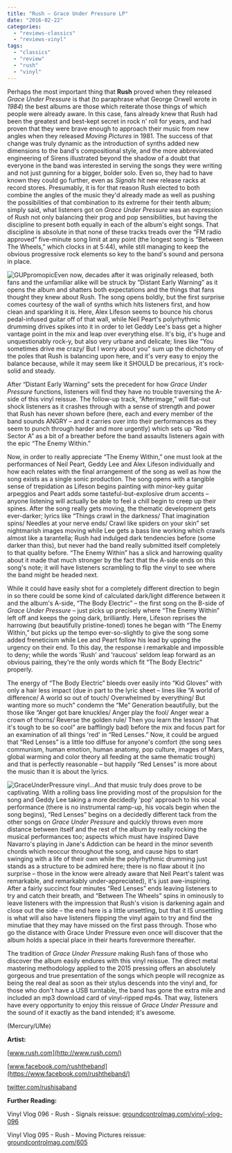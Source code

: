 ```yaml
---
title: "Rush – Grace Under Pressure LP"
date: "2016-02-22"
categories: 
  - "reviews-classics"
  - "reviews-vinyl"
tags: 
  - "classics"
  - "review"
  - "rush"
  - "vinyl"
---
```


Perhaps the most important thing that **Rush** proved when they released _Grace Under Pressure_ is that (to paraphrase what George Orwell wrote in _1984_) the best albums are those which reiterate those things of which people were already aware. In this case, fans already knew that Rush had been the greatest and best-kept secret in rock n' roll for years, and had proven that they were brave enough to approach their music from new angles when they released _Moving Pictures_ in 1981. The success of that change was truly dynamic as the introduction of synths added new dimensions to the band's compositional style, and the more abbreviated engineering of Sirens illustrated beyond the shadow of a doubt that everyone in the band was interested in serving the songs they were writing and not just gunning for a bigger, bolder solo. Even so, they had to have known they could go further, even as _Signals_ hit new release racks at record stores. Presumably, it is for that reason Rush elected to both combine the angles of the music they'd already made as well as pushing the possibilities of that combination to its extreme for their tenth album; simply said, what listeners got on _Grace Under Pressure_ was an expression of Rush not only balancing their prog and pop sensibilities, but having the discipline to present both equally in each of the album's eight songs. That discipline is absolute in that none of these tracks treads over the “FM radio approved” five-minute song limit at any point (the longest song is “Between The Wheels,” which clocks in at 5:44), while still managing to keep the obvious progressive rock elements so key to the band's sound and persona in place.

![GUPpromopic](https://hellbound.ca/wp-content/uploads/2016/02/GUPpromopic-300x244.jpg)Even now, decades after it was originally released, both fans and the unfamiliar alike will be struck by “Distant Early Warning” as it opens the album and shatters both expectations and the things that fans thought they knew about Rush. The song opens boldly, but the first surprise comes courtesy of the wall of synths which hits listeners first, and how clean and sparkling it is. Here, Alex Lifeson seems to bounce his chorus pedal-infused guitar off of that wall, while Neil Peart's polyrhythmic drumming drives spikes into it in order to let Geddy Lee's bass get a higher vantage point in the mix and leap over everything else. It's big, it's huge and unquestionably rock-y, but also very urbane and delicate; lines like “You sometimes drive me crazy/ But I worry about you” sum up the dichotomy of the poles that Rush is balancing upon here, and it's very easy to enjoy the balance because, while it may seem like it SHOULD be precarious, it's rock-solid and steady.

After “Distant Early Warning” sets the precedent for how _Grace Under Pressure_ functions, listeners will find they have no trouble traversing the A-side of this vinyl reissue. The follow-up track, “Afterimage,” will flat-out shock listeners as it crashes through with a sense of strength and power that Rush has never shown before (here, each and every member of the band sounds ANGRY – and it carries over into their performances as they seem to punch through harder and more urgently) which sets up “Red Sector A” as a bit of a breather before the band assaults listeners again with the epic “The Enemy Within.”

Now, in order to really appreciate “The Enemy Within,” one must look at the performances of Neil Peart, Geddy Lee and Alex Lifeson individually and how each relates with the final arrangement of the song as well as how the song exists as a single sonic production. The song opens with a tangible sense of trepidation as Lifeson begins painting with minor-key guitar arpeggios and Peart adds some tasteful-but-explosive drum accents – anyone listening will actually be able to feel a chill begin to creep up their spines. After the song really gets moving, the thematic development gets ever-darker; lyrics like “Things crawl in the darkness/ That imagination spins/ Needles at your nerve ends/ Crawl like spiders on your skin” set nightmarish images moving while Lee gets a bass line working which crawls almost like a tarantella; Rush had indulged dark tendencies before (some darker than this), but never had the band really submitted itself completely to that quality before. “The Enemy Within” has a slick and harrowing quality about it made that much stronger by the fact that the A-side ends on this song's note; it will have listeners scrambling to flip the vinyl to see where the band might be headed next.

While it could have easily shot for a completely different direction to begin in so there could be some kind of calculated dark/light difference between it and the album's A-side, “The Body Electric” – the first song on the B-side of _Grace Under Pressure_ – just picks up precisely where “The Enemy Within” left off and keeps the going dark, brilliantly. Here, Lifeson reprises the harrowing (but beautifully pristine-toned) tones he began with “The Enemy Within,” but picks up the tempo ever-so-slightly to give the song some added freneticism while Lee and Peart follow his lead by upping the urgency on their end. To this day, the response i remarkable and impossible to deny; while the words 'Rush' and 'raucous' seldom leap forward as an obvious pairing, they're the only words which fit “The Body Electric” properly.

The energy of “The Body Electric” bleeds over easily into “Kid Gloves” with only a hair less impact (due in part to the lyric sheet – lines like “A world of difference/ A world so out of touch/ Overwhelmed by everything/ But wanting more so much” condemn the “Me” Generation beautifully, but the those like “Anger got bare knuckles/ Anger play the fool/ Anger wear a crown of thorns/ Reverse the golden rule/ Then you learn the lesson/ That it's tough to be so cool” are bafflingly bad) before the mix and focus part for an examination of all things 'red' in “Red Lenses.” Now, it could be argued that “Red Lenses” is a little too diffuse for anyone's comfort (the song sees communism, human emotion, human anatomy, pop culture, images of Mars, global warming and color theory all feeding at the same thematic trough) and that is perfectly reasonable – but happily “Red Lenses” is more about the music than it is about the lyrics.

![GraceUnderPressure vinyl](https://hellbound.ca/wp-content/uploads/2016/02/GraceUnderPressure-vinyl-300x225.jpg)...And that music truly does prove to be captivating. With a rolling bass line providing most of the propulsion for the song and Geddy Lee taking a more decidedly 'pop' approach to his vocal performance (there is no instrumental ramp-up, his vocals begin when the song begins), “Red Lenses” begins on a decidedly different tack from the other songs on _Grace Under Pressure_ and quickly throws even more distance between itself and the rest of the album by really rocking the musical performances too; aspects which must have inspired Dave Navarro's playing in Jane's Addiction can be heard in the minor seventh chords which reoccur throughout the song, and cause hips to start swinging with a life of their own while the polyrhythmic drumming just stands as a structure to be admired here; there is no flaw about it (no surprise – those in the know were already aware that Neil Peart's talent was remarkable, and remarkably under-appreciated), it's just awe-inspiring. After a fairly succinct four minutes “Red Lenses” ends leaving listeners to try and catch their breath, and “Between The Wheels” spins in ominously to leave listeners with the impression that Rush's vision is darkening again and close out the side – the end here is a little unsettling, but that it IS unsettling is what will also have listeners flipping the vinyl again to try and find the minutiae that they may have missed on the first pass through. Those who go the distance with Grace Under Pressure even once will discover that the album holds a special place in their hearts forevermore thereafter.

The tradition of _Grace Under Pressure_ making Rush fans of those who discover the album easily endures with this vinyl reissue. The direct metal mastering methodology applied to the 2015 pressing offers an absolutely gorgeous and true presentation of the songs which people will recognize as being the real deal as soon as their stylus descends into the vinyl and, for those who don't have a USB turntable, the band has gone the extra mile and included an mp3 download card of vinyl-ripped mp4s. That way, listeners have every opportunity to enjoy this reissue of _Grace Under Pressure_ and the sound of it exactly as the band intended; it's awesome.

(Mercury/UMe)

**Artist:**

[www.rush.com](http://www.rush.com/)

[www.facebook.com/rushtheband](https://www.facebook.com/rushtheband/)

[twitter.com/rushisaband](https://twitter.com/rushisaband?ref_src=twsrc)

**Further Reading:**

Vinyl Vlog 096 - Rush - Signals reissue: [groundcontrolmag.com/vinyl-vlog-096](http://groundcontrolmag.com/vinyl-vlog-096/)

Vinyl Vlog 095 - Rush - Moving Pictures reissue: [groundcontrolmag.com/605](http://groundcontrolmag.com/605/)
